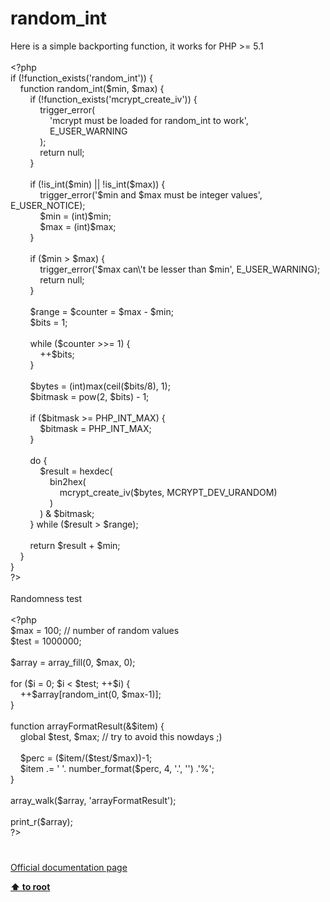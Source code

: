 # random_int




<div class="phpcode"><span class="html">
Here is a simple backporting function, it works for PHP &gt;= 5.1<br><br><span class="default">&lt;?php<br></span><span class="keyword">if (!</span><span class="default">function_exists</span><span class="keyword">(</span><span class="string">&apos;random_int&apos;</span><span class="keyword">)) {<br>&#xA0; &#xA0; function </span><span class="default">random_int</span><span class="keyword">(</span><span class="default">$min</span><span class="keyword">, </span><span class="default">$max</span><span class="keyword">) {<br>&#xA0; &#xA0; &#xA0; &#xA0; if (!</span><span class="default">function_exists</span><span class="keyword">(</span><span class="string">&apos;mcrypt_create_iv&apos;</span><span class="keyword">)) {<br>&#xA0; &#xA0; &#xA0; &#xA0; &#xA0; &#xA0; </span><span class="default">trigger_error</span><span class="keyword">(<br>&#xA0; &#xA0; &#xA0; &#xA0; &#xA0; &#xA0; &#xA0; &#xA0; </span><span class="string">&apos;mcrypt must be loaded for random_int to work&apos;</span><span class="keyword">, <br>&#xA0; &#xA0; &#xA0; &#xA0; &#xA0; &#xA0; &#xA0; &#xA0; </span><span class="default">E_USER_WARNING<br>&#xA0; &#xA0; &#xA0; &#xA0; &#xA0; &#xA0; </span><span class="keyword">);<br>&#xA0; &#xA0; &#xA0; &#xA0; &#xA0; &#xA0; return </span><span class="default">null</span><span class="keyword">;<br>&#xA0; &#xA0; &#xA0; &#xA0; }<br>&#xA0; &#xA0; &#xA0; &#xA0; <br>&#xA0; &#xA0; &#xA0; &#xA0; if (!</span><span class="default">is_int</span><span class="keyword">(</span><span class="default">$min</span><span class="keyword">) || !</span><span class="default">is_int</span><span class="keyword">(</span><span class="default">$max</span><span class="keyword">)) {<br>&#xA0; &#xA0; &#xA0; &#xA0; &#xA0; &#xA0; </span><span class="default">trigger_error</span><span class="keyword">(</span><span class="string">&apos;$min and $max must be integer values&apos;</span><span class="keyword">, </span><span class="default">E_USER_NOTICE</span><span class="keyword">);<br>&#xA0; &#xA0; &#xA0; &#xA0; &#xA0; &#xA0; </span><span class="default">$min </span><span class="keyword">= (int)</span><span class="default">$min</span><span class="keyword">;<br>&#xA0; &#xA0; &#xA0; &#xA0; &#xA0; &#xA0; </span><span class="default">$max </span><span class="keyword">= (int)</span><span class="default">$max</span><span class="keyword">;<br>&#xA0; &#xA0; &#xA0; &#xA0; }<br>&#xA0; &#xA0; &#xA0; &#xA0; <br>&#xA0; &#xA0; &#xA0; &#xA0; if (</span><span class="default">$min </span><span class="keyword">&gt; </span><span class="default">$max</span><span class="keyword">) {<br>&#xA0; &#xA0; &#xA0; &#xA0; &#xA0; &#xA0; </span><span class="default">trigger_error</span><span class="keyword">(</span><span class="string">&apos;$max can\&apos;t be lesser than $min&apos;</span><span class="keyword">, </span><span class="default">E_USER_WARNING</span><span class="keyword">);<br>&#xA0; &#xA0; &#xA0; &#xA0; &#xA0; &#xA0; return </span><span class="default">null</span><span class="keyword">;<br>&#xA0; &#xA0; &#xA0; &#xA0; }<br>&#xA0; &#xA0; &#xA0; &#xA0; <br>&#xA0; &#xA0; &#xA0; &#xA0; </span><span class="default">$range </span><span class="keyword">= </span><span class="default">$counter </span><span class="keyword">= </span><span class="default">$max </span><span class="keyword">- </span><span class="default">$min</span><span class="keyword">;<br>&#xA0; &#xA0; &#xA0; &#xA0; </span><span class="default">$bits </span><span class="keyword">= </span><span class="default">1</span><span class="keyword">;<br>&#xA0; &#xA0; &#xA0; &#xA0; <br>&#xA0; &#xA0; &#xA0; &#xA0; while (</span><span class="default">$counter </span><span class="keyword">&gt;&gt;= </span><span class="default">1</span><span class="keyword">) {<br>&#xA0; &#xA0; &#xA0; &#xA0; &#xA0; &#xA0; ++</span><span class="default">$bits</span><span class="keyword">;<br>&#xA0; &#xA0; &#xA0; &#xA0; }<br>&#xA0; &#xA0; &#xA0; &#xA0; <br>&#xA0; &#xA0; &#xA0; &#xA0; </span><span class="default">$bytes </span><span class="keyword">= (int)</span><span class="default">max</span><span class="keyword">(</span><span class="default">ceil</span><span class="keyword">(</span><span class="default">$bits</span><span class="keyword">/</span><span class="default">8</span><span class="keyword">), </span><span class="default">1</span><span class="keyword">);<br>&#xA0; &#xA0; &#xA0; &#xA0; </span><span class="default">$bitmask </span><span class="keyword">= </span><span class="default">pow</span><span class="keyword">(</span><span class="default">2</span><span class="keyword">, </span><span class="default">$bits</span><span class="keyword">) - </span><span class="default">1</span><span class="keyword">;<br> <br>&#xA0; &#xA0; &#xA0; &#xA0; if (</span><span class="default">$bitmask </span><span class="keyword">&gt;= </span><span class="default">PHP_INT_MAX</span><span class="keyword">) {<br>&#xA0; &#xA0; &#xA0; &#xA0; &#xA0; &#xA0; </span><span class="default">$bitmask </span><span class="keyword">= </span><span class="default">PHP_INT_MAX</span><span class="keyword">;<br>&#xA0; &#xA0; &#xA0; &#xA0; }<br> <br>&#xA0; &#xA0; &#xA0; &#xA0; do {<br>&#xA0; &#xA0; &#xA0; &#xA0; &#xA0; &#xA0; </span><span class="default">$result </span><span class="keyword">= </span><span class="default">hexdec</span><span class="keyword">(<br>&#xA0; &#xA0; &#xA0; &#xA0; &#xA0; &#xA0; &#xA0; &#xA0; </span><span class="default">bin2hex</span><span class="keyword">(<br>&#xA0; &#xA0; &#xA0; &#xA0; &#xA0; &#xA0; &#xA0; &#xA0; &#xA0; &#xA0; </span><span class="default">mcrypt_create_iv</span><span class="keyword">(</span><span class="default">$bytes</span><span class="keyword">, </span><span class="default">MCRYPT_DEV_URANDOM</span><span class="keyword">)<br>&#xA0; &#xA0; &#xA0; &#xA0; &#xA0; &#xA0; &#xA0; &#xA0; )<br>&#xA0; &#xA0; &#xA0; &#xA0; &#xA0; &#xA0; ) &amp; </span><span class="default">$bitmask</span><span class="keyword">;<br>&#xA0; &#xA0; &#xA0; &#xA0; } while (</span><span class="default">$result </span><span class="keyword">&gt; </span><span class="default">$range</span><span class="keyword">);<br> <br>&#xA0; &#xA0; &#xA0; &#xA0; return </span><span class="default">$result </span><span class="keyword">+ </span><span class="default">$min</span><span class="keyword">;<br>&#xA0; &#xA0; }<br>}<br></span><span class="default">?&gt;<br></span><br>Randomness test<br><br><span class="default">&lt;?php<br>$max </span><span class="keyword">= </span><span class="default">100</span><span class="keyword">; </span><span class="comment">// number of random values<br></span><span class="default">$test </span><span class="keyword">= </span><span class="default">1000000</span><span class="keyword">;<br><br></span><span class="default">$array </span><span class="keyword">= </span><span class="default">array_fill</span><span class="keyword">(</span><span class="default">0</span><span class="keyword">, </span><span class="default">$max</span><span class="keyword">, </span><span class="default">0</span><span class="keyword">);<br><br>for (</span><span class="default">$i </span><span class="keyword">= </span><span class="default">0</span><span class="keyword">; </span><span class="default">$i </span><span class="keyword">&lt; </span><span class="default">$test</span><span class="keyword">; ++</span><span class="default">$i</span><span class="keyword">) {<br>&#xA0; &#xA0; ++</span><span class="default">$array</span><span class="keyword">[</span><span class="default">random_int</span><span class="keyword">(</span><span class="default">0</span><span class="keyword">, </span><span class="default">$max</span><span class="keyword">-</span><span class="default">1</span><span class="keyword">)];<br>}<br><br>function </span><span class="default">arrayFormatResult</span><span class="keyword">(&amp;</span><span class="default">$item</span><span class="keyword">) {<br>&#xA0; &#xA0; global </span><span class="default">$test</span><span class="keyword">, </span><span class="default">$max</span><span class="keyword">; </span><span class="comment">// try to avoid this nowdays ;)<br>&#xA0; &#xA0; <br>&#xA0; &#xA0; </span><span class="default">$perc </span><span class="keyword">= (</span><span class="default">$item</span><span class="keyword">/(</span><span class="default">$test</span><span class="keyword">/</span><span class="default">$max</span><span class="keyword">))-</span><span class="default">1</span><span class="keyword">;<br>&#xA0; &#xA0; </span><span class="default">$item </span><span class="keyword">.= </span><span class="string">&apos; &apos;</span><span class="keyword">. </span><span class="default">number_format</span><span class="keyword">(</span><span class="default">$perc</span><span class="keyword">, </span><span class="default">4</span><span class="keyword">, </span><span class="string">&apos;.&apos;</span><span class="keyword">, </span><span class="string">&apos;&apos;</span><span class="keyword">) .</span><span class="string">&apos;%&apos;</span><span class="keyword">;<br>}<br><br></span><span class="default">array_walk</span><span class="keyword">(</span><span class="default">$array</span><span class="keyword">, </span><span class="string">&apos;arrayFormatResult&apos;</span><span class="keyword">);<br><br></span><span class="default">print_r</span><span class="keyword">(</span><span class="default">$array</span><span class="keyword">);<br></span><span class="default">?&gt;</span>
</span>
</div>
  

#

[Official documentation page](https://www.php.net/manual/en/function.random-int.php)

**[⬆ to root](/)**
